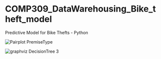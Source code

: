 # COMP309_DataWarehousing_Bike_theft_model
Predictive Model for Bike Thefts - Python


![Pairplot PremiseType](https://github.com/mbutt19/COMP309_DataWarehousing_Bike_theft_model/assets/64130476/5d0434b5-c8f1-47dd-a62a-a7b40ec89b88)

![graphviz DecisionTree 3](https://github.com/mbutt19/COMP309_DataWarehousing_Bike_theft_model/assets/64130476/7287ad49-047e-49f6-a806-d94a2c65c206)
